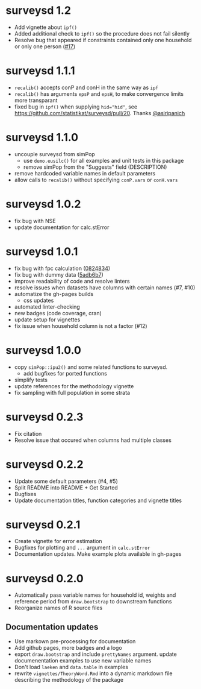 # surveysd 1.2

* Add vignette about `ipf()`
* Added additional check to `ipf()` so the procedure does not fail silently
* Resolve bug that appeared if constraints contained only one household or only
  one person ([#17](https://github.com/statistikat/surveysd/issues/17))
  

# surveysd 1.1.1

* `recalib()` accepts conP and conH in the same way as `ipf`
* `recalib()` has arguments `epsP` and `epsH`, to make convergence limits more transparant
* fixed bug in `ipf()` when supplying `hid="hid"`, see https://github.com/statistikat/surveysd/pull/20. Thanks [@asiripanich](https://github.com/asiripanich)

# surveysd 1.1.0

* uncouple surveysd from simPop
    * use `demo.eusilc()` for all examples and unit tests in this package
    * remove simPop from the "Suggests" field (DESCRIPTION)
* remove hardcoded variable names in default parameters
* allow calls to `recalib()` without specifying `conP.vars` or `conH.vars`

# surveysd 1.0.2

* fix bug with NSE
* update documentation for calc.stError

# surveysd 1.0.1

* fix bug with fpc calculation ([0824834](https://github.com/statistikat/surveysd/commit/0824834))
* fix bug with dummy data ([5adb6b7](https://github.com/statistikat/surveysd/commit/5adb6b7))
* improve readability of code and resolve linters
* resolve issues when datasets have columns with certain names (#7, #10)
* automatize the gh-pages builds
    * css updates
* automated linter-checking
* new badges (code coverage, cran)
* update setup for vignettes
* fix issue when household column is not a factor (#12)

# surveysd 1.0.0

* copy `simPop::ipu2()` and some related functions to surveysd.
    * add bugfixes for ported functions
* simplify tests
* update references for the methodology vignette
* fix sampling with full population in some strata

# surveysd 0.2.3

* Fix citation
* Resolve issue that occured when columns had multiple classes

# surveysd 0.2.2

* Update some default parameters (#4, #5)
* Split README into README + Get Started
* Bugfixes
* Update documentation titles, function categories and vignette titles

# surveysd 0.2.1

* Create vignette for error estimation
* Bugfixes for plotting and `...` argument in `calc.stError`
* Documentation updates. Make example plots available in gh-pages

# surveysd 0.2.0

* Automatically pass variable names for household id, weights and
  reference period from `draw.bootstrap` to downstream functions
* Reorganize names of R source files

## Documentation updates
    
* Use markown pre-processing for documentation
* Add github pages, more badges and a logo
* export `draw.bootstrap` and include `prettyNames` argument. 
  update documenentation examples to use new variable names
* Don't load `laeken` and `data.table` in examples
* rewrite `vignettes/TheoryWord.Rmd` into a dynamic markdown file 
  describing the methodology of the package
